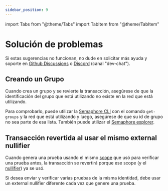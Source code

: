 ```yaml
---
sidebar_position: 9
---
```


import Tabs from "@theme/Tabs"
import TabItem from "@theme/TabItem"

# Solución de problemas

Si estas sugerencias no funcionan, no dude en solicitar más ayuda y soporte en [Github Discussions](https://github.com/semaphore-protocol/semaphore/discussions) o [Discord](https://semaphore.pse.dev/discord) (canal "dev-chat").

## Creando un Grupo

Cuando crea un grupo y se revierte la transacción, asegúrese de que la identificación del grupo que está utilizando no existe en la red que está utilizando.

Para comprobarlo, puede utilizar la [Semaphore CLI](https://github.com/semaphore-protocol/semaphore/tree/feat/semaphore-v4/packages/cli) con el comando `get-groups` y la red que está utilizando y luego, asegúrese de que su id de grupo no sea parte de esa lista. También puede utilizar el [Semaphore explorer](https://explorer.semaphore.pse.dev/).

## Transacción revertida al usar el mismo external nullifier

Cuando genera una prueba usando el mismo [scope](/V4-alpha/glossary#scope) que usó para verificar una prueba antes,
la transacción se revertirá porque ese scope (y el [nullifier](/V4-alpha/glossary#nullifier)) ya se usó.

Si desea enviar y verificar varias pruebas de la misma identidad, debe usar un external nullifier diferente cada vez que genere una prueba.
